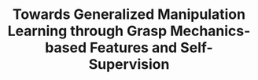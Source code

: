 ---
layout: default
title: Towards Generalized Manipulation Learning through Grasp Mechanics-based Features and Self-Supervision 
authors: AS Morgan, WG Bircher, AM Dollar
publication: Transactions on Robotics (TRO)
year: 2021
award:
video: https://www.youtube.com/watch?v=gvxeSACr9Rw&ab
alt_link:
---